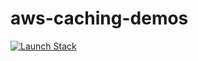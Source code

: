# aws-caching-demos

[![Launch Stack](https://cdn.rawgit.com/buildkite/cloudformation-launch-stack-button-svg/master/launch-stack.svg)](https://console.aws.amazon.com/cloudformation/home#/stacks/new?templateURL=https://raw.githubusercontent.com/stuartbfox1972/aws-caching-demos/master/cloudformation.yml)